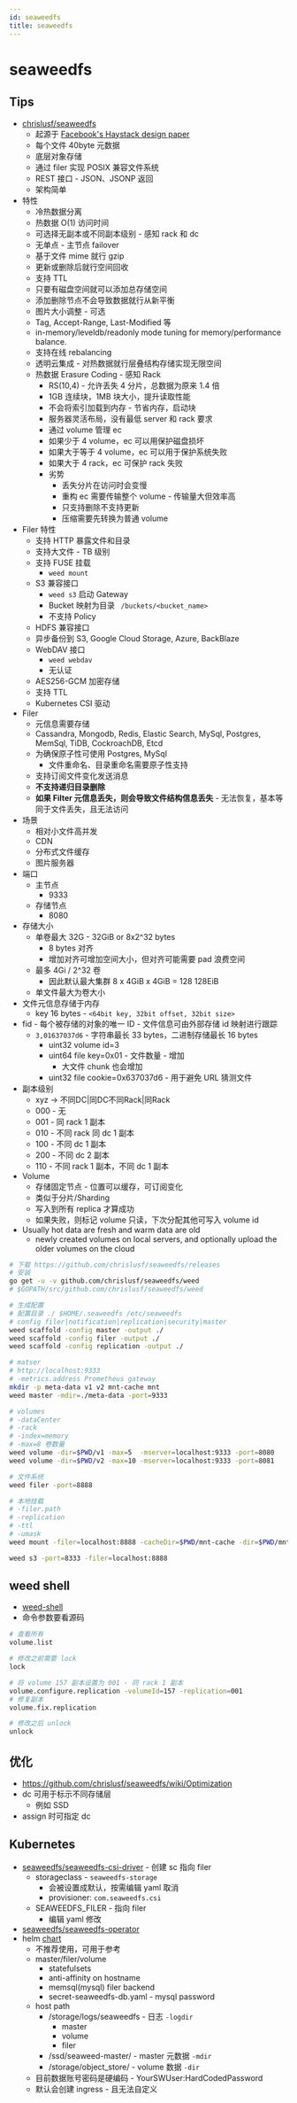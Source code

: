 ```yaml
---
id: seaweedfs
title: seaweedfs
---
```


# seaweedfs
## Tips
* [chrislusf/seaweedfs](https://github.com/chrislusf/seaweedfs)
  * 起源于 [Facebook's Haystack design paper](http://www.usenix.org/event/osdi10/tech/full_papers/Beaver.pdf)
  * 每个文件 40byte 元数据
  * 底层对象存储
  * 通过 filer 实现 POSIX 兼容文件系统
  * REST 接口 - JSON、JSONP 返回
  * 架构简单
* 特性
  * 冷热数据分离
  * 热数据 O(1) 访问时间
  * 可选择无副本或不同副本级别 - 感知 rack 和 dc
  * 无单点 - 主节点 failover
  * 基于文件 mime 就行 gzip
  * 更新或删除后就行空间回收
  * 支持 TTL
  * 只要有磁盘空间就可以添加总存储空间
  * 添加删除节点不会导致数据就行从新平衡
  * 图片大小调整 - 可选
  * Tag, Accept-Range, Last-Modified 等
  * in-memory/leveldb/readonly mode tuning for memory/performance balance.
  * 支持在线 rebalancing
  * 透明云集成 - 对热数据就行层叠结构存储实现无限空间
  * 热数据 Erasure Coding - 感知 Rack
    * RS(10,4) - 允许丢失 4 分片，总数据为原来 1.4 倍
    * 1GB 连续块，1MB 块大小，提升读取性能
    * 不会将索引加载到内存 - 节省内存，启动块
    * 服务器灵活布局，没有最低 server 和 rack 要求
    * 通过 volume 管理 ec
    * 如果少于 4 volume，ec 可以用保护磁盘损坏
    * 如果大于等于 4 volume，ec 可以用于保护系统失败
    * 如果大于 4 rack，ec 可保护 rack 失败
    * 劣势
      * 丢失分片在访问时会变慢
      * 重构 ec 需要传输整个 volume - 传输量大但效率高
      * 只支持删除不支持更新
      * 压缩需要先转换为普通 volume
* Filer 特性
  * 支持 HTTP 暴露文件和目录
  * 支持大文件 - TB 级别
  * 支持 FUSE 挂载
    * `weed mount`
  * S3 兼容接口
    * `weed s3` 启动 Gateway
    * Bucket 映射为目录 ` /buckets/<bucket_name>`
    * 不支持 Policy
  * HDFS 兼容接口
  * 异步备份到 S3, Google Cloud Storage, Azure, BackBlaze
  * WebDAV 接口
    * `weed webdav`
    * 无认证
  * AES256-GCM  加密存储
  * 支持 TTL
  * Kubernetes CSI 驱动
* Filer
  * 元信息需要存储
  * Cassandra, Mongodb, Redis, Elastic Search, MySql, Postgres, MemSql, TiDB, CockroachDB, Etcd
  * 为确保原子性可使用 Postgres, MySql
    * 文件重命名、目录重命名需要原子性支持
  * 支持订阅文件变化发送消息
  * __不支持递归目录删除__
  * __如果 Filter 元信息丢失，则会导致文件结构信息丢失__ - 无法恢复，基本等同于文件丢失，且无法访问
* 场景
  * 相对小文件高并发
  * CDN
  * 分布式文件缓存
  * 图片服务器
* 端口
  * 主节点
    * 9333
  * 存储节点
    * 8080
* 存储大小
  * 单卷最大 32G - 32GiB or 8x2^32 bytes
    * 8 bytes 对齐
    * 增加对齐可增加空间大小，但对齐可能需要 pad 浪费空间
  * 最多 4Gi / 2^32 卷
    * 因此默认最大集群 8 x 4GiB x 4GiB = 128 128EiB
  * 单文件最大为卷大小
* 文件元信息存储于内存
  * key 16 bytes - `<64bit key, 32bit offset, 32bit size>`
* fid - 每个被存储的对象的唯一 ID - 文件信息可由外部存储 id 映射进行跟踪
  * `3,01637037d6` - 字符串最长 33 bytes，二进制存储最长 16 bytes
    * uint32 volume id=3
    * uint64 file key=0x01 - 文件数量 - 增加
      * 大文件 chunk 也会增加
    * uint32 file cookie=0x637037d6 - 用于避免 URL 猜测文件
* 副本级别
  * xyz -> 不同DC|同DC不同Rack|同Rack
  * 000 - 无
  * 001 - 同 rack 1 副本
  * 010 - 不同 rack 同 dc 1 副本
  * 100 - 不同 dc 1 副本
  * 200 - 不同 dc 2 副本
  * 110 - 不同 rack 1 副本，不同 dc 1 副本
* Volume
  * 存储固定节点 - 位置可以缓存，可订阅变化
  * 类似于分片/Sharding
  * 写入到所有 replica 才算成功
  * 如果失败，则标记 volume 只读，下次分配其他可写入 volume id
* Usually hot data are fresh and warm data are old
  * newly created volumes on local servers, and optionally upload the older volumes on the cloud

```bash
# 下载 https://github.com/chrislusf/seaweedfs/releases
# 安装
go get -u -v github.com/chrislusf/seaweedfs/weed
# $GOPATH/src/github.com/chrislusf/seaweedfs/weed

# 生成配置
# 配置目录 ./ $HOME/.seaweedfs /etc/seaweedfs
# config filer|notification|replication|security|master
weed scaffold -config master -output ./
weed scaffold -config filer -output ./
weed scaffold -config replication -output ./

# matser
# http://localhost:9333
# -metrics.address Prometheus gateway
mkdir -p meta-data v1 v2 mnt-cache mnt
weed master -mdir=./meta-data -port=9333

# volumes
# -dataCenter
# -rack
# -index=memory
# -max=8 卷数量
weed volume -dir=$PWD/v1 -max=5  -mserver=localhost:9333 -port=8080
weed volume -dir=$PWD/v2 -max=10 -mserver=localhost:9333 -port=8081

# 文件系统
weed filer -port=8888

# 本地挂载
# -filer.path
# -replication
# -ttl
# -umask
weed mount -filer=localhost:8888 -cacheDir=$PWD/mnt-cache -dir=$PWD/mnt -dirAutoCreate

weed s3 -port=8333 -filer=localhost:8888
```

## weed shell
* [weed-shell](https://github.com/chrislusf/seaweedfs/wiki/weed-shell)
* 命令参数要看源码

```bash
# 查看所有
volume.list

# 修改之前需要 lock
lock

# 将 volume 157 副本设置为 001 - 同 rack 1 副本
volume.configure.replication -volumeId=157 -replication=001
# 修复副本
volume.fix.replication

# 修改之后 unlock
unlock
```

## 优化
* https://github.com/chrislusf/seaweedfs/wiki/Optimization
* dc 可用于标示不同存储层
  * 例如 SSD
* assign 时可指定 dc

## Kubernetes
* [seaweedfs/seaweedfs-csi-driver](https://github.com/seaweedfs/seaweedfs-csi-driver) - 创建 sc 指向 filer
  * storageclass - `seaweedfs-storage`
    * 会被设置成默认，按需编辑 yaml 取消
    * provisioner: `com.seaweedfs.csi`
  * SEAWEEDFS_FILER - 指向 filer
    * 编辑 yaml 修改
* [seaweedfs/seaweedfs-operator](https://github.com/seaweedfs/seaweedfs-operator)
* helm [chart](https://github.com/chrislusf/seaweedfs/tree/master/k8s)
  * 不推荐使用，可用于参考
  * master/filer/volume
    * statefulsets 
    * anti-affinity on hostname
    * memsql(mysql) filer backend
    * secret-seaweedfs-db.yaml - mysql password
  * host path
    * /storage/logs/seaweedfs - 日志 `-logdir`
      * master
      * volume
      * filer
    * /ssd/seaweed-master/ - master 元数据 `-mdir`
    * /storage/object_store/ - volume 数据 `-dir`
  * 目前数据账号密码是硬编码 - YourSWUser:HardCodedPassword
  * 默认会创建 ingress - 且无法自定义
